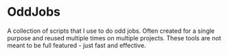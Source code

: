OddJobs
=======

A collection of scripts that I use to do odd jobs. Often created for a single purpose and reused multiple times on multiple projects. These tools are not meant to be full featured - just fast and effective.
